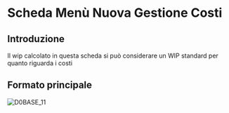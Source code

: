# Scheda Menù Nuova Gestione Costi

## Introduzione
Il wip calcolato in questa scheda si può considerare un WIP standard per quanto riguarda i costi 
## Formato principale

![D0BASE_11](https://doc.smeup.com/immagini/MBDOC_SCH-D0MENU/D0BASE_11.png)